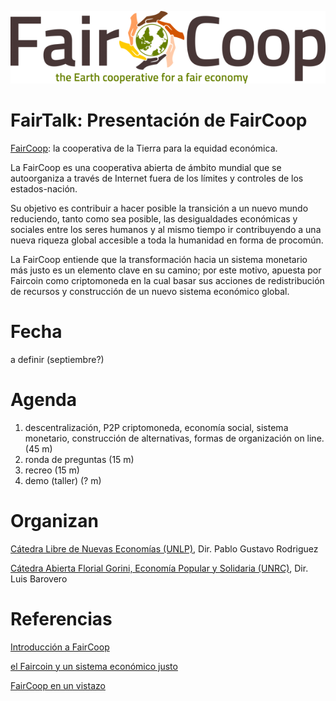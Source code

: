 ![](img/faircoop-e1431772196169.png)

# FairTalk: Presentación de FairCoop

[FairCoop](https://fair.coop/es/): la cooperativa de la Tierra para la equidad económica.

La FairCoop es una cooperativa abierta de ámbito mundial que se autoorganiza a través de Internet fuera de los límites y controles de los estados-nación.

Su objetivo es contribuir a hacer posible la transición a un nuevo mundo reduciendo, tanto como sea posible, las desigualdades económicas y sociales entre los seres humanos y al mismo tiempo ir contribuyendo a una nueva riqueza global accesible a toda la humanidad en forma de procomún.

La FairCoop entiende que la transformación hacia un sistema monetario más justo es un elemento clave en su camino; por este motivo, apuesta por Faircoin como criptomoneda en la cual basar sus acciones de redistribución de recursos y construcción de un nuevo sistema económico global.

# Fecha

a definir (septiembre?)

# Agenda

1) descentralización, P2P criptomoneda, economía social, sistema monetario, construcción de alternativas, formas de organización on line. (45 m)
2) ronda de preguntas (15 m)
3) recreo (15 m)
4) demo (taller) (? m)

# Organizan

[Cátedra Libre de Nuevas Economías (UNLP)](https://clineunlp.wordpress.com), Dir. Pablo Gustavo Rodriguez

[Cátedra Abierta Florial Gorini, Economía Popular y Solidaria (UNRC)](https://caflorealgorini.blogspot.com), Dir. Luis Barovero

# Referencias

[Introducción a FairCoop](https://vimeo.com/106546184)

[el Faircoin y un sistema económico justo](https://vimeo.com/109907239)

[FairCoop en un vistazo](https://fair.coop/es/faircoop-en-un-vistazo)

